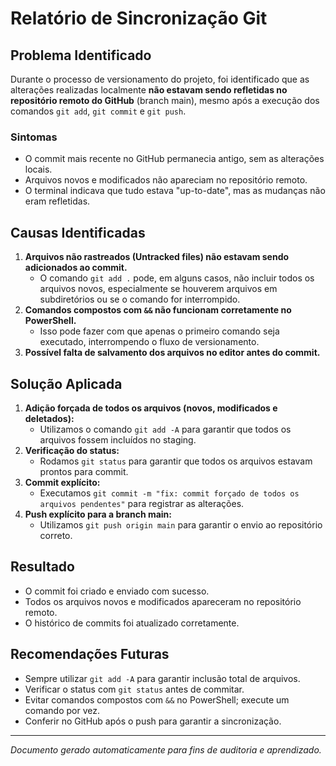 # Relatório de Sincronização Git

## Problema Identificado
Durante o processo de versionamento do projeto, foi identificado que as alterações realizadas localmente **não estavam sendo refletidas no repositório remoto do GitHub** (branch main), mesmo após a execução dos comandos `git add`, `git commit` e `git push`.

### Sintomas
- O commit mais recente no GitHub permanecia antigo, sem as alterações locais.
- Arquivos novos e modificados não apareciam no repositório remoto.
- O terminal indicava que tudo estava "up-to-date", mas as mudanças não eram refletidas.

## Causas Identificadas
1. **Arquivos não rastreados (Untracked files) não estavam sendo adicionados ao commit.**
   - O comando `git add .` pode, em alguns casos, não incluir todos os arquivos novos, especialmente se houverem arquivos em subdiretórios ou se o comando for interrompido.
2. **Comandos compostos com `&&` não funcionam corretamente no PowerShell.**
   - Isso pode fazer com que apenas o primeiro comando seja executado, interrompendo o fluxo de versionamento.
3. **Possível falta de salvamento dos arquivos no editor antes do commit.**

## Solução Aplicada
1. **Adição forçada de todos os arquivos (novos, modificados e deletados):**
   - Utilizamos o comando `git add -A` para garantir que todos os arquivos fossem incluídos no staging.
2. **Verificação do status:**
   - Rodamos `git status` para garantir que todos os arquivos estavam prontos para commit.
3. **Commit explícito:**
   - Executamos `git commit -m "fix: commit forçado de todos os arquivos pendentes"` para registrar as alterações.
4. **Push explícito para a branch main:**
   - Utilizamos `git push origin main` para garantir o envio ao repositório correto.

## Resultado
- O commit foi criado e enviado com sucesso.
- Todos os arquivos novos e modificados apareceram no repositório remoto.
- O histórico de commits foi atualizado corretamente.

## Recomendações Futuras
- Sempre utilizar `git add -A` para garantir inclusão total de arquivos.
- Verificar o status com `git status` antes de commitar.
- Evitar comandos compostos com `&&` no PowerShell; execute um comando por vez.
- Conferir no GitHub após o push para garantir a sincronização.

---

*Documento gerado automaticamente para fins de auditoria e aprendizado.* 